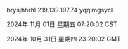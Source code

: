 brysjhhrhl 219.139.197.74 yqqlmgsycl

2024年 11月 01日 星期五 07:20:02 CST

2024年 10月 31日 星期四 23:20:02 GMT
